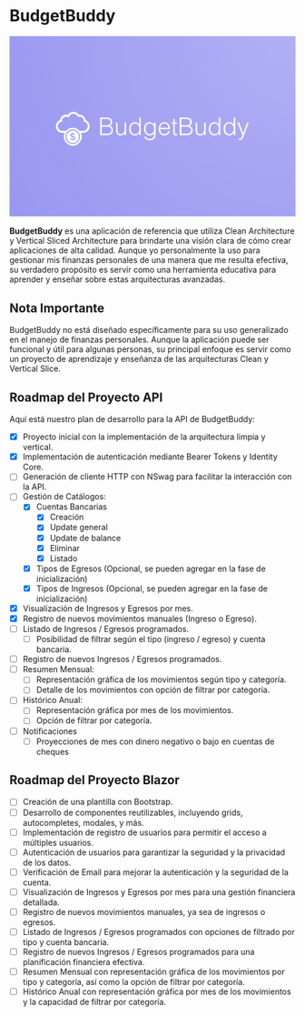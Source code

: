 # BudgetBuddy

![Logo de BudgetBuddy](/assets/temp-logo.png)

**BudgetBuddy** es una aplicación de referencia que utiliza Clean Architecture y Vertical Sliced Architecture para brindarte una visión clara de cómo crear aplicaciones de alta calidad. Aunque yo personalmente la uso para gestionar mis finanzas personales de una manera que me resulta efectiva, su verdadero propósito es servir como una herramienta educativa para aprender y enseñar sobre estas arquitecturas avanzadas.

## Nota Importante
BudgetBuddy no está diseñado específicamente para su uso generalizado en el manejo de finanzas personales. Aunque la aplicación puede ser funcional y útil para algunas personas, su principal enfoque es servir como un proyecto de aprendizaje y enseñanza de las arquitecturas Clean y Vertical Slice.

## Roadmap del Proyecto API

Aquí está nuestro plan de desarrollo para la API de BudgetBuddy:

- [x] Proyecto inicial con la implementación de la arquitectura limpia y vertical.
- [x] Implementación de autenticación mediante Bearer Tokens y Identity Core.
- [ ] Generación de cliente HTTP con NSwag para facilitar la interacción con la API.
- [ ] Gestión de Catálogos:
    - [x] Cuentas Bancarias
      - [x] Creación
      - [x] Update general
      - [x] Update de balance
      - [x] Eliminar
      - [x] Listado
    - [x] Tipos de Egresos (Opcional, se pueden agregar en la fase de inicialización)
    - [x] Tipos de Ingresos (Opcional, se pueden agregar en la fase de inicialización)
- [x] Visualización de Ingresos y Egresos por mes.
- [x] Registro de nuevos movimientos manuales (Ingreso o Egreso).
- [ ] Listado de Ingresos / Egresos programados.
  - [ ] Posibilidad de filtrar según el tipo (ingreso / egreso) y cuenta bancaria.
- [ ] Registro de nuevos Ingresos / Egresos programados.
- [ ] Resumen Mensual:
  - [ ] Representación gráfica de los movimientos según tipo y categoría.
  - [ ] Detalle de los movimientos con opción de filtrar por categoría.
- [ ] Histórico Anual:
  - [ ] Representación gráfica por mes de los movimientos.
  - [ ] Opción de filtrar por categoría.
- [ ] Notificaciones
  - [ ] Proyecciones de mes con dinero negativo o bajo en cuentas de cheques

## Roadmap del Proyecto Blazor

- [ ] Creación de una plantilla con Bootstrap.
- [ ] Desarrollo de componentes reutilizables, incluyendo grids, autocompletes, modales, y más.
- [ ] Implementación de registro de usuarios para permitir el acceso a múltiples usuarios.
- [ ] Autenticación de usuarios para garantizar la seguridad y la privacidad de los datos.
- [ ] Verificación de Email para mejorar la autenticación y la seguridad de la cuenta.
- [ ] Visualización de Ingresos y Egresos por mes para una gestión financiera detallada.
- [ ] Registro de nuevos movimientos manuales, ya sea de ingresos o egresos.
- [ ] Listado de Ingresos / Egresos programados con opciones de filtrado por tipo y cuenta bancaria.
- [ ] Registro de nuevos Ingresos / Egresos programados para una planificación financiera efectiva.
- [ ] Resumen Mensual con representación gráfica de los movimientos por tipo y categoría, así como la opción de filtrar por categoría.
- [ ] Histórico Anual con representación gráfica por mes de los movimientos y la capacidad de filtrar por categoría.
